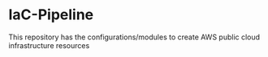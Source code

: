 # IaC-Pipeline
This repository has the configurations/modules to create AWS public cloud infrastructure resources 
